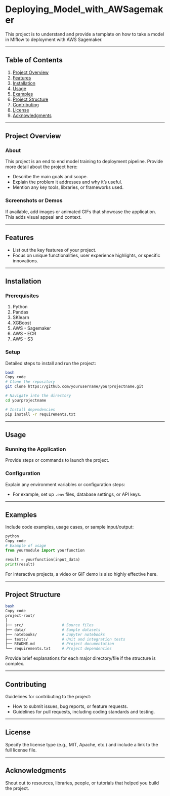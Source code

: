 # Deploying_Model_with_AWSagemaker

This project is to understand and provide a template on how to take a model in Mlflow to deployment with AWS Sagemaker. 

---

## Table of Contents

1. [Project Overview](https://www.notion.so/readme-md-Template-in-Github-12c81ba51b198002bc79e96f749cafd6?pvs=21)
2. [Features](https://www.notion.so/readme-md-Template-in-Github-12c81ba51b198002bc79e96f749cafd6?pvs=21)
3. [Installation](https://www.notion.so/readme-md-Template-in-Github-12c81ba51b198002bc79e96f749cafd6?pvs=21)
4. [Usage](https://www.notion.so/readme-md-Template-in-Github-12c81ba51b198002bc79e96f749cafd6?pvs=21)
5. [Examples](https://www.notion.so/readme-md-Template-in-Github-12c81ba51b198002bc79e96f749cafd6?pvs=21)
6. [Project Structure](https://www.notion.so/readme-md-Template-in-Github-12c81ba51b198002bc79e96f749cafd6?pvs=21)
7. [Contributing](https://www.notion.so/readme-md-Template-in-Github-12c81ba51b198002bc79e96f749cafd6?pvs=21)
8. [License](https://www.notion.so/readme-md-Template-in-Github-12c81ba51b198002bc79e96f749cafd6?pvs=21)
9. [Acknowledgments](https://www.notion.so/readme-md-Template-in-Github-12c81ba51b198002bc79e96f749cafd6?pvs=21)

---

## Project Overview

### About

This project is an end to end model training to deployment pipeline. Provide more detail about the project here:

- Describe the main goals and scope.
- Explain the problem it addresses and why it’s useful.
- Mention any key tools, libraries, or frameworks used.

### Screenshots or Demos

If available, add images or animated GIFs that showcase the application. This adds visual appeal and context.

---

## Features

- List out the key features of your project.
- Focus on unique functionalities, user experience highlights, or specific innovations.

---

## Installation

### Prerequisites

1. Python
2. Pandas
3. SKlearn
4. XGBoost
5. AWS - Sagemaker
6. AWS - ECR
7. AWS - S3

### Setup

Detailed steps to install and run the project:

```bash
bash
Copy code
# Clone the repository
git clone https://github.com/yourusername/yourprojectname.git

# Navigate into the directory
cd yourprojectname

# Install dependencies
pip install -r requirements.txt

```

---

## Usage

### Running the Application

Provide steps or commands to launch the project.

### Configuration

Explain any environment variables or configuration steps:

- For example, set up `.env` files, database settings, or API keys.

---

## Examples

Include code examples, usage cases, or sample input/output:

```python
python
Copy code
# Example of usage
from yourmodule import yourfunction

result = yourfunction(input_data)
print(result)

```

For interactive projects, a video or GIF demo is also highly effective here.

---

## Project Structure

```bash
bash
Copy code
project-root/
│
├── src/                 # Source files
├── data/                # Sample datasets
├── notebooks/           # Jupyter notebooks
├── tests/               # Unit and integration tests
├── README.md            # Project documentation
└── requirements.txt     # Project dependencies

```

Provide brief explanations for each major directory/file if the structure is complex.

---

## Contributing

Guidelines for contributing to the project:

- How to submit issues, bug reports, or feature requests.
- Guidelines for pull requests, including coding standards and testing.

---

## License

Specify the license type (e.g., MIT, Apache, etc.) and include a link to the full license file.

---

## Acknowledgments

Shout out to resources, libraries, people, or tutorials that helped you build the project.
